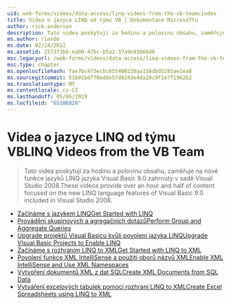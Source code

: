 ```yaml
---
uid: web-forms/videos/data-access/linq-videos-from-the-vb-team/index
title: Videa o jazyce LINQ od týmu VB | Dokumentace Microsoftu
author: rick-anderson
description: Tato videa poskytují za hodinu a polovinu obsahu, zaměřuje na nové funkce jazyků LINQ jazyka Visual Basic 9.0 zahrnuty v sadě Visual Studio 2008.
ms.author: riande
ms.date: 02/24/2012
ms.assetid: 257373bb-eab0-47bc-b5a2-37a9e91666d6
msc.legacyurl: /web-forms/videos/data-access/linq-videos-from-the-vb-team
msc.type: chapter
ms.openlocfilehash: fae7bc473ecbc655400220aa158dbd5285ae1ea8
ms.sourcegitcommit: 51b01b6ff8edde57d8243e4da28c9f1e7f1962b2
ms.translationtype: MT
ms.contentlocale: cs-CZ
ms.lasthandoff: 05/06/2019
ms.locfileid: "65106828"
---
```

# <a name="linq-videos-from-the-vb-team"></a><span data-ttu-id="649af-103">Videa o jazyce LINQ od týmu VB</span><span class="sxs-lookup"><span data-stu-id="649af-103">LINQ Videos from the VB Team</span></span>

> <span data-ttu-id="649af-104">Tato videa poskytují za hodinu a polovinu obsahu, zaměřuje na nové funkce jazyků LINQ jazyka Visual Basic 9.0 zahrnuty v sadě Visual Studio 2008.</span><span class="sxs-lookup"><span data-stu-id="649af-104">These videos provide over an hour and half of content focused on the new LINQ language features of Visual Basic 9.0 included in Visual Studio 2008.</span></span>

- [<span data-ttu-id="649af-105">Začínáme s jazykem LINQ</span><span class="sxs-lookup"><span data-stu-id="649af-105">Get Started with LINQ</span></span>](how-do-i-get-started-with-linq.md)
- [<span data-ttu-id="649af-106">Provádění skupinových a agregačních dotazů</span><span class="sxs-lookup"><span data-stu-id="649af-106">Perform Group and Aggregate Queries</span></span>](how-do-i-perform-group-and-aggregate-queries.md)
- [<span data-ttu-id="649af-107">Upgrade projektů Visual Basicu kvůli povolení jazyka LINQ</span><span class="sxs-lookup"><span data-stu-id="649af-107">Upgrade Visual Basic Projects to Enable LINQ</span></span>](how-do-i-upgrade-visual-basic-projects-to-enable-linq.md)
- [<span data-ttu-id="649af-108">Začínáme s rozhraním LINQ to XML</span><span class="sxs-lookup"><span data-stu-id="649af-108">Get Started with LINQ to XML</span></span>](how-do-i-get-started-with-linq-to-xml.md)
- [<span data-ttu-id="649af-109">Povolení funkce XML IntelliSense a použití oborů názvů XML</span><span class="sxs-lookup"><span data-stu-id="649af-109">Enable XML IntelliSense and Use XML Namespaces</span></span>](how-do-i-enable-xml-intellisense-and-use-xml-namespaces.md)
- [<span data-ttu-id="649af-110">Vytvoření dokumentů XML z dat SQL</span><span class="sxs-lookup"><span data-stu-id="649af-110">Create XML Documents from SQL Data</span></span>](how-do-i-create-xml-documents-from-sql-data.md)
- [<span data-ttu-id="649af-111">Vytváření excelových tabulek pomocí rozhraní LINQ to XML</span><span class="sxs-lookup"><span data-stu-id="649af-111">Create Excel Spreadsheets using LINQ to XML</span></span>](how-do-i-create-excel-spreadsheets-using-linq-to-xml.md)
